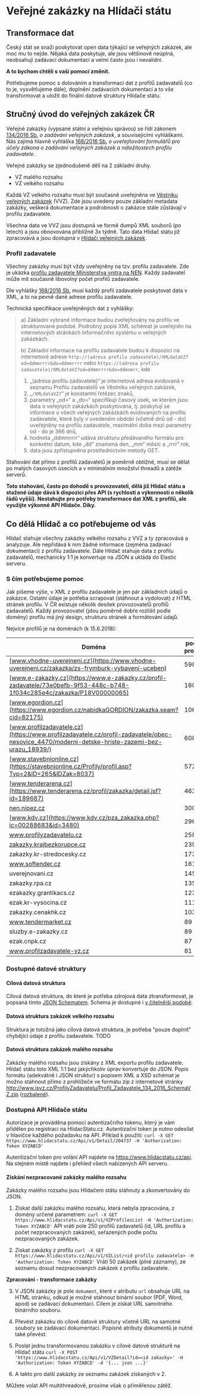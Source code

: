 # Veřejné zakázky na Hlídači státu

## Transformace dat

Český stát se snaží poskytovat open data týkající se veřejných zakázek, ale moc mu to nejde. Nějaká data poskytuje, ale jsou většinově neúplná, neobsahují zadávací dokumentaci a velmi často jsou i nevalidní.

**A to bychom chtěli s vaší pomocí změnit.**

Potřebujeme pomoc s dolováním a transformací dat z profilů zadavatelů (co to je, vysvětlujeme dále), doplnění zadávacích dokumentací a to vše transformovat a uložit do finální datové struktury Hlídače státu.


## Stručný úvod do veřejných zakázek ČR

Veřejné zakázky (vypsané státní a veřejnou správou) se řídí zákonem [134/2016 Sb.](https://www.zakonyprolidi.cz/cs/2016-134/zneni-20180101) *o zadávání veřejných zakázek*, a souvisejícími vyhláškami. Nás zajímá hlavně vyhláška [168/2016 Sb.](https://www.zakonyprolidi.cz/cs/2016-168) *o uveřejňování formulářů pro účely zákona o zadávání veřejných zakázek a náležitostech profilu zadavatele*.


Veřejné zakázky se zjednodušeně dělí na 2 základní druhy.
* VZ malého rozsahu
* VZ velkého rozsahu

Každá VZ velkého rozsahu musí být současně uveřejněna ve [Věstníku veřejných zakázek](https://www.vestnikverejnychzakazek.cz/) (VVZ). Zde jsou uvedeny pouze základní metadata zakázky, veškerá dokumentace a podrobnosti o zakázce stále zůstávají v profilu zadavatele.

Všechna data ve VVZ jsou dostupná ve formě dumpů XML souborů (po letech) a jsou obnovována přibližně 3x týdně. Tato data Hlídač státu již zpracovává a jsou dostupná v [Hlídači veřejných zakázek](https://www.hlidacstatu.cz/VerejneZakazky). 

### Profil zadavatele

Všechny zakázky musí být vždy uveřejněny na tzv. profilu zadavatele. Zde je ukázka [profilu zadavatele Ministerstva vnitra na NEN](https://nen.nipez.cz/profil/MVCR). Každý zadavatel může mít současně libovolný počet profilů zadavatele.

Dle vyhlášky  [168/2016 Sb.](https://www.zakonyprolidi.cz/cs/2016-168) musí každý profil zadavatele poskytovat data v XML, a to na pevně dané adrese profilu zadavatele.

Technická specifikace uveřejněných dat z vyhlášky:
> a) Základní vybrané informace budou zveřejňovány na profilu ve strukturované podobě. Podrobný popis XML schémat je uveřejněn na internetových stránkách Informačního systému o veřejných zakázkách.
>
> b) Základní informace na profilu zadavatele budou k dispozici na internetové adrese `http://(adresa profilu zadavatele)/XMLdataVZ?od=ddmmrrrr&do=ddmmrrrr`
> nebo `https://(adresa profilu zadavatele)/XMLdataVZ?od=ddmmrrrr&do=ddmnmrr`, kde
> 1. „(adresa profilu zadavatele)“ je internetová adresa evidovaná v seznamu Profilu zadavatelů ve Věstníku veřejných zakázek,
> 2. „`/XMLdataVZ?`“ je konstantní řetězec znaků,
> 3. parametry „od=“ a „do=“ specifikují časový úsek, ve kterém jsou data o veřejných zakázkách poskytována, tj. poskytují se informace o všech veřejných zakázkách evidovaných na profilu zadavatele, které byly v uvedeném období (včetně dnů od - do) uveřejněny na profilu zadavatele, maximální doba mezi parametry od - do je 366 dnů,
> 4. hodnota „ddmmrrrr“ udává strukturu předávaného formátu pro konkrétní datum, kde „dd“ znamená den, „mm“ měsíc a „rrrr“ rok,
> 5. data jsou zpřístupněna prostřednictvím metody GET.

Stahování dat přímo z profilů zadavatelů je poměrně obtížné, musí se dělat po malých časových úsecích a v minimálním množství threadů a zátěže serverů. 

**Toto stahování, často po dohodě s provozovateli, dělá již Hlídač státu a stažené údaje dává k dispozici přes API (s rychlostí a výkonností o několik řádů vyšší). Nestahujte pro potřeby transformace dat XML z profilů, ale využijte výkonné API Hlídače. Díky.** 

## Co dělá Hlídač a co potřebujeme od vás

Hlídač stahuje všechny zakázky velkého rozsahu z VVZ a ty zpracovává a analyzuje. Ale nepřidává k nim žádné informace (zejména zadávací dokumentaci) z profilu zadavatele.
Dále Hlídač stahuje data z profilu zadavatelů, mechanicky 1:1 je konvertuje na JSON a ukládá do Elastic serveru.

### S čím potřebujeme pomoc

Jak píšeme výše, v XML z profilu zadavatele je jen pár základních údajů o zakázce. Ostatní údaje je potřeba scrapovat (stáhnout a vydolovat) z HTML stránek profilu. V ČR existuje několik desítek provozovatelů profilů zadavatelů. Každý provozovatel (jdou poměrně dobře rozlišit podle domény) profilu má jiný design, strukturu stránek a formátování údajů.  

Nejvíce profilů je na doménách (k 15.6.2018):

Doména | počet profilů
------ | --------------
[www.vhodne-uverejneni.cz](https://www.vhodne-uverejneni.cz/zakazka/zs-frymburk-vybaveni-uceben) | 5983
[www.e-zakazky.cz](https://www.e-zakazky.cz/profil-zadavatele/73e0befb-9f53-448c-b748-1f034c285e4c/zakazka/P18V00000065) | 1605
[www.egordion.cz](https://www.egordion.cz/nabidkaGORDION/zakazka.seam?cid=82175) | 1061
[www.profilzadavatele.cz](https://www.profilzadavatele.cz/profil-zadavatele/obec-nesovice_4470/moderni-detske-hriste-zazemi-bez-urazu_18939/) | 608
[www.stavebnionline.cz](https://stavebnionline.cz/Profily/profil.asp?Typ=2&ID=265&IDZak=8037) | 572
[www.tenderarena.cz](https://www.tenderarena.cz/profil/zakazka/detail.jsf?id=189687) | 463
[nen.nipez.cz](https://nen.nipez.cz/ZakladniInformaceOZadavacimPostupu-390252495-310920815/) | 300
[www.kdv.cz](https://www.kdv.cz/pza_zakazka.php?ic=00288683&id=3480) | 296
www.profilyzadavatelu.cz | 258
[zakazky.krajbezkorupce.cz](https://zakazky.krajbezkorupce.cz/contract_display_14425.html) | 239
zakazky.kr-stredocesky.cz | 173
www.softender.cz | 161
uverejnovani.cz | 145
zakazky.rpa.cz | 135
ezakazky.grantikacs.cz | 123
ezak.kr-vysocina.cz | 111
zakazky.cenakhk.cz | 103
www.tendermarket.cz | 89
sluzby.e-zakazky.cz | 89
ezak.cnpk.cz | 87
www.profilzadavatele-vz.cz | 81


### Dostupné datové struktury

#### Cílová datová struktura

Cílová datová struktura, do které je potřeba zdrojová data ztransformovat, je popsaná tímto [JSON Schematem](VerejneZakazky.schema.json). Schema je dostupné i [v čitelnější podobě](https://hlidacstatu.github.io/verejne-zakazky/VerejneZakazkySchema/index.html).

#### Datová struktura zakázek velkého rozsahu
Struktura je totožná jako cílová datová struktura, je potřeba "pouze doplnit" chybějící údaje z profilu zadavatele. TODO  

#### Datová struktura zakázek malého rozsahu
Zakázky malého rozsahu jsou získány z XML exportu profilu zadavatele. Hlídač státu toto XML 1:1 bez jakýchkoliv úprav konvertuje do JSON. 
Popis formátu (adekvátně i JSON struktur) s popisem XML a XSD schémat je možno stáhnout přímo z prohlížeče ve formátu zip z internetové stránky http://www.isvz.cz/ProfilyZadavatelu/Profil_Zadavatele_134_2016_SchemaVZ.zip ([rozbalené](https://hlidacstatu.github.io/verejne-zakazky/Profil_Zadavatele_134_2016_SchemaVZ.xsd)).


### Dostupná API Hlídače státu

Autorizace je prováděna pomocí autentizačního tokenu, který je vám přidělen po registraci na HlidacStatu.cz. 
Autentizační token je nutno odesílat v hlavičce každého požadavku na API.
Příklad k použití:
`curl -X GET https://www.hlidacstatu.cz/Api/v1/Detail/204737 -H 'Authorization: Token XYZABCD'`

Autentizační token pro volání API najdete na https://www.hlidacstatu.cz/api. Na stejném místě najdete i přehled všech nabízených API serveru.

#### Získání nezpracované zakázky malého rozsahu
Zakázky malého rozsahu jsou Hlídačem státu stáhnuty a zkonvertovány do JSON.

1. Získat další zakázku malého rozsahu, která nebyla zpracována, z domény určené parametrem:
  `curl -X GET https://www.hlidacstatu.cz/Api/v1/VZProfilesList -H 'Authorization: Token XYZABCD'`
  API vrátí pole 250 profilů zadavatelů (id, URL profilu a počet nezpracovaných zakázek), seřazených podle počtu nezpracovaných zakázek.

2. Získat zakázky z profilu
  `curl -X GET https://www.hlidacstatu.cz/Api/v1/VZList/<id profilu zadavatele> -H 'Authorization: Token XYZABCD'`
Vrátí 50 zakázek (plné záznamy), ze seznamu dosud nezpracovaných zakázek z profilu zadavatele.


**Zpracování - transformace zakázky**

3. V JSON zakázky je pole `dokument`, které v atributu `url` obsahuje URL na HTML stránku, odkud je možné stáhnout binární soubor (PDF, Word, apod) se zadávací dokumentací. Cílem je získat URL samotného binárního souboru.

4. Převést zakázku do cílové datové struktury včetně URL na samotné soubory se zadávací dokumentací. Popisné atributy dokumentů je nutné také převést.

5. Poslat jednu transformovanou zakázku v cílové datové strukturě na Hlídač státu
  `curl -X POST 'https://www.hlidacstatu.cz/Api/v1/VZDetail?id=<id zakazky>' -H 'Authorization: Token XYZABCD'
       -d '{... json ...}'
  `
  
6. A takto pro  další zakázky ze seznamu zakázek získaných v 2.

Můžete volat API multithreadově, prosíme však o přiměřenou zátěž.


